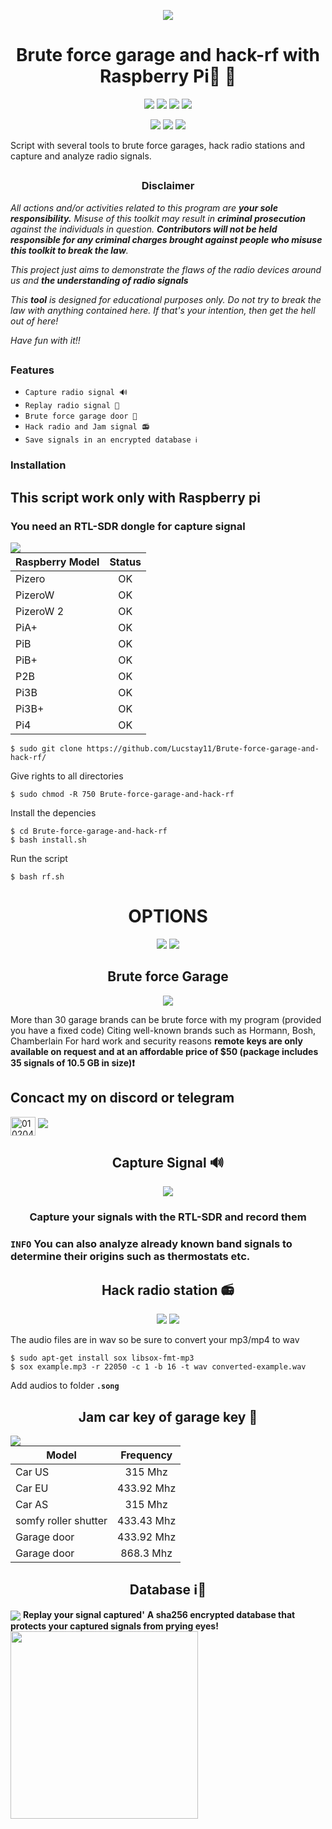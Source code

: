 <p align="center">
  <img src=".bash-rf.png">
</p>
<h1 align="center">Brute force garage and hack-rf with Raspberry Pi🏡 📡</h1>
<p align="center">
  <img src="https://img.shields.io/badge/Brute-Force-red?style=for-the-badge">
  <img src="https://img.shields.io/badge/Capture-Signal-blue?style=for-the-badge">
  <img src="https://img.shields.io/badge/Replay-Signal-green?style=for-the-badge">
  <img src="https://img.shields.io/badge/Hack-Radio-pink?style=for-the-badge">
 
</p>
<p align="center">
  <img src="https://img.shields.io/badge/Author-Lucstay11-cyan?style=flat-square">
  <img src="https://img.shields.io/badge/Open%20Source-Yes-cyan?style=flat-square">
  <img src="https://img.shields.io/badge/Written%20In-Bash-cyan?style=flat-square">
</p>
Script with several tools to brute force garages, hack radio stations and capture and analyze radio signals.

##

<h3><p align="center">Disclaimer</p></h3>

<i>All actions and/or activities related to this program are <b>your sole responsibility.</b> Misuse of this toolkit may result in <b>criminal prosecution</b> against the individuals in question. <b>Contributors will not be held responsible for any criminal charges brought against people who misuse this toolkit to break the law</b>.

This project just aims to demonstrate the flaws of the radio devices around us and <b>the understanding of radio signals</b>

  This <b>tool</b> is designed for educational purposes only. Do not try to break the law with anything contained here. If that's your intention, then get the hell out of here!

Have fun with it!!</i>

##

### Features
- `Capture radio signal 🔊`
- `Replay radio signal 🔁`
- `Brute force garage door 🔑`
- `Hack radio and Jam signal 📻 `
- `Save signals in an encrypted database ℹ️` 

### Installation
<h2>This script work only with Raspberry pi</h2>
<h3>You need an RTL-SDR dongle for capture signal</h3>

<img align="left" src=".menu-rf.png">

| Raspberry Model      | Status  |
| ---------------------|:-------:|
| Pizero|OK|
| PizeroW|OK|
| PizeroW 2|OK|
| PiA+|OK|
| PiB|OK|
| PiB+|OK|
| P2B|OK|
| Pi3B|OK|
| Pi3B+|OK|
| Pi4|OK|

```
$ sudo git clone https://github.com/Lucstay11/Brute-force-garage-and-hack-rf/
```
Give rights to all directories
```
$ sudo chmod -R 750 Brute-force-garage-and-hack-rf
```
Install the depencies
```
$ cd Brute-force-garage-and-hack-rf
$ bash install.sh
```
Run the script
```
$ bash rf.sh
```
<h1 align="center">OPTIONS</h1>
<p align="center">
  <img src=".menu-rf.png">
  <img src=".setting.png">
</p>

<h2 align="center">Brute force Garage</h2>
<p align="center">
  <img src=".menu-rf.png">
</p>
More than 30 garage brands can be brute force with my program (provided you have a fixed code)
Citing well-known brands such as Hormann, Bosh, Chamberlain
For hard work and security reasons <b> remote keys are only available on request and at an affordable price of $50 (package includes 35 signals of 10.5 GB in size)❗</b>
<h2>Concact my on discord or telegram </h2>
<a href="https://discord.gg/0102040604" target="blank"><img align="center" src="https://raw.githubusercontent.com/rahuldkjain/github-profile-readme-generator/master/src/images/icons/Social/discord.svg" alt="0102040604" height="30" width="40" /></a>
<a href="https://m.me/tahmid.rayat.official" target="_blank"><img src="https://img.shields.io/badge/Telegram-Lucstay11-blue?style=for-the-badge&logo=messenger"></a>
</p>

<h2 align="center">Capture Signal 🔊</h2>

<p align="center">
  <img src=".capture.png">
</p>
<h3 align="center">Capture your signals with the RTL-SDR and record them<h3>
  
  **`INFO`** 
  You can also analyze already known band signals to determine their origins such as thermostats etc.

  <h2 align="center">Hack radio station 📻</h2>
  <p align="center">
  <img src=".radio.png">
  <img src=".radio-list.png">
  </p>
  <p>The audio files are in wav so be sure to convert your mp3/mp4 to wav</p>
  
  ```
  $ sudo apt-get install sox libsox-fmt-mp3
  $ sox example.mp3 -r 22050 -c 1 -b 16 -t wav converted-example.wav
  ```
  Add audios to folder **`.song`**
  
  <h2 align="center">Jam car key of garage key 🔑</h2>
  
  <img align="left" src=".jam.png">
  
  | Model                |Frequency|
  | ---------------------|:-------:|
  | Car US|315 Mhz|
  | Car EU|433.92 Mhz|
  | Car AS|315 Mhz|
  | somfy roller shutter|433.43 Mhz|
  | Garage door|433.92 Mhz|
  | Garage door|868.3 Mhz|
  
  
  
  <h2 align="center">Database ℹ️🔁</h2>
<img align="center" src=".database.png">
<b>Replay your signal captured'</b>
<b>A sha256 encrypted database that protects your captured signals from prying eyes!</b>
<img align="center" height="300" src=".crypted.png">







